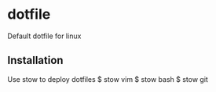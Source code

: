 # dotfile
Default dotfile for linux

## Installation
Use stow to deploy dotfiles
$ stow vim
$ stow bash
$ stow git
